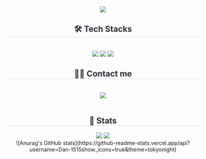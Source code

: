 <div align= "center">
    <img src="https://capsule-render.vercel.app/api?type=waving&color=e27aff&height=180&text=Hello,%20World!&animation=twinkling&fontColor=ffffff&fontSize=40" />
    </div>
    <div align= "center">
    <h2 style="border-bottom: 1px solid #d8dee4; color: #282d33;"> 🛠️ Tech Stacks </h2> <br> 
    <div style="margin: 0 auto; text-align: center;" align= "center"> <img src="https://img.shields.io/badge/Discord-5865F2?style=flat&logo=Discord&logoColor=white">
          <img src="https://img.shields.io/badge/MySQL-4479A1?style=flat&logo=MySQL&logoColor=white">
          <img src="https://img.shields.io/badge/Java-007396?style=flat&logo=Java&logoColor=white">
          </div>
    </div>
    <div align= "center">
    <h2 style="border-bottom: 1px solid #d8dee4; color: #282d33;"> 🧑‍💻 Contact me </h2> <br> 
    <div align= "center"> <a href=https://velog.io/@dan723/posts> <img src="https://img.shields.io/badge/Velog-20C997?style=flat&logo=Velog&logoColor=white&link=https://velog.io/@dan723/posts"> </a>
          </div>  <br> 
    <div align= "center">  </div> 
    </div>
    <div align= "center"> 
    <h2 style="border-bottom: 1px solid #d8dee4; color: #282d33;"> 🏅 Stats </h2> <div align= "center"> <img src="https://github-readme-stats.vercel.app/api?username=Dan-1515&custom_title=Dan-1515's Github Stat&bg_color=180,000000,&title_color=000000&text_color=000000"
        /> <img src="https://github-readme-stats.vercel.app/api/top-langs/?username=Dan-1515&layout=compact&bg_color=180,000000,&title_color=000000&text_color=000000"
          /> </div> 
        ![Anurag's GitHub stats](https://github-readme-stats.vercel.app/api?username=Dan-1515show_icons=true&theme=tokyonight)
    </div>
